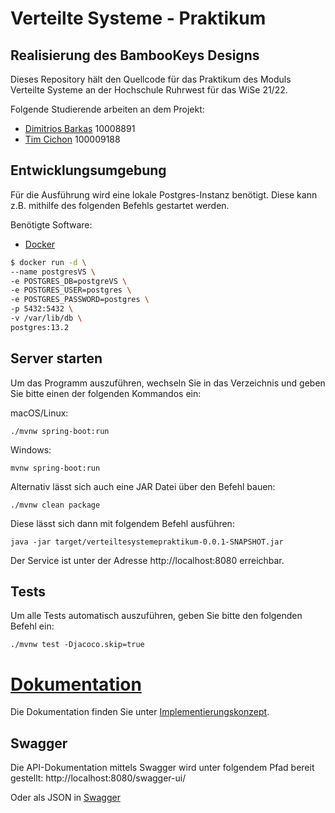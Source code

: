 # Verteilte Systeme - Praktikum 

## Realisierung des BambooKeys Designs

Dieses Repository hält den Quellcode für das Praktikum des Moduls
Verteilte Systeme an der Hochschule Ruhrwest für das WiSe 21/22.

Folgende Studierende arbeiten an dem Projekt:

* [Dimitrios Barkas](https://github.com/dimibarkas) 10008891
* [Tim Cichon](https://github.com/dmticich) 100009188

## Entwicklungsumgebung

Für die Ausführung wird eine lokale Postgres-Instanz benötigt.
Diese kann z.B. mithilfe des folgenden Befehls gestartet werden.

Benötigte Software:

* [Docker](https://www.docker.com)

```bash
$ docker run -d \
--name postgresVS \
-e POSTGRES_DB=postgreVS \
-e POSTGRES_USER=postgres \
-e POSTGRES_PASSWORD=postgres \
-p 5432:5432 \
-v /var/lib/db \
postgres:13.2
```

## Server starten

Um das Programm auszuführen, wechseln Sie in das Verzeichnis und geben Sie bitte einen der folgenden Kommandos ein:

macOS/Linux:
```
./mvnw spring-boot:run
```

Windows:
```
mvnw spring-boot:run
```

Alternativ lässt sich auch eine JAR Datei über den Befehl bauen:
```
./mvnw clean package 
```

Diese lässt sich dann mit folgendem Befehl ausführen:

```
java -jar target/verteiltesystemepraktikum-0.0.1-SNAPSHOT.jar
```

Der Service ist unter der Adresse http://localhost:8080 erreichbar.

## Tests 

Um alle Tests automatisch auszuführen, geben Sie bitte den folgenden Befehl ein:

```
./mvnw test -Djacoco.skip=true
```

# [Dokumentation](./docs)

Die Dokumentation finden Sie unter [Implementierungskonzept](./docs/Implementierungskonzept.md). 

## Swagger 

Die API-Dokumentation mittels Swagger wird unter folgendem Pfad bereit gestellt:
http://localhost:8080/swagger-ui/

Oder als JSON in [Swagger](./docs/swagger.json)

